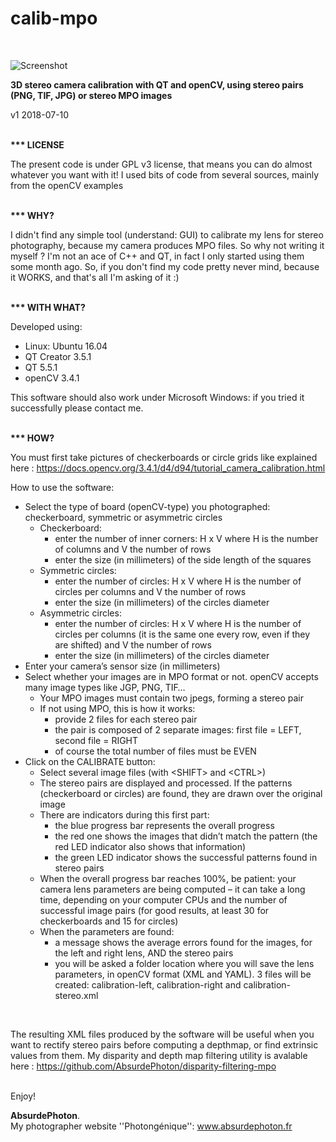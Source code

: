 # calib-mpo
<br/>

![Screenshot](AbsurdePhoton/calib-mpo/screenshot.jpg)
<br/>

<b>3D stereo camera calibration with QT and openCV, using stereo pairs (PNG, TIF, JPG) or stereo MPO images</b>
<br/>

v1 2018-07-10
<br/>
<br/>

<b>*** LICENSE</b>
<br/>

The present code is under GPL v3 license, that means you can do almost whatever you want
with it!
I used bits of code from several sources, mainly from the openCV examples
<br/>
<br/>

<b>*** WHY?</b>
<br/>

I didn't find any simple tool (understand: GUI) to calibrate my lens for stereo photography, because my camera produces MPO files. So why not writing it myself ?
I'm not an ace of C++ and QT, in fact I only started using them some month ago. So, if you don't find my code pretty never mind, because it WORKS, and that's all I'm asking of it :)
<br/>
<br/>

<b>*** WITH WHAT?</b>
<br/>

Developed using:
<ul>
	<li/>
Linux: Ubuntu
	16.04
	<li/>
QT Creator
	3.5.1
	<li/>
QT 5.5.1
	<li/>
openCV 3.4.1
</ul>

This software should also work under Microsoft Windows: if you tried it successfully please contact me.
<br/>
<br/>

<b>*** HOW?</b>
<br/>

 You must first take pictures of checkerboards or circle grids like explained here : https://docs.opencv.org/3.4.1/d4/d94/tutorial_camera_calibration.html
<br/>

How to use the software:
<ul>
	<li/>
Select the type of board (openCV-type) you photographed: checkerboard, symmetric or asymmetric circles
	<ul>
		<li/>
Checkerboard:
		<ul>
			<li/>
enter the number of inner corners: H x V where H  is the number of columns	and V the number of rows
			<li/>
enter the size (in millimeters) of the side length of the squares
		</ul>
		<li/>
Symmetric circles:
		<ul>
			<li/>
enter the number of circles: H x V where H  is the number of circles per columns and V the number of rows
			<li/>
enter the size (in millimeters) of the circles diameter
		</ul>
		<li/>
Asymmetric circles:
		<ul>
			<li/>
enter the number of circles: H x V where H  is the number of circles per columns (it is the same one every row, even if they are shifted) and V the number of rows
			<li/>
enter the size (in millimeters) of the circles diameter
		</ul>
	</ul>
	<li/>
Enter your camera’s sensor size (in millimeters)
	<li/>
Select whether your images are in MPO format or not. openCV accepts many image types like JGP, PNG, TIF…
	<ul>
		<li/>
Your MPO images must contain two jpegs, forming a stereo pair
		<li/>
If not using MPO, this is how it works:
		<ul>
			<li/>
provide 2 files for each stereo pair
			<li/>
the pair is composed of 2 separate images: first file = LEFT, second file = RIGHT
			<li/>
of course the total number of files must be EVEN
		</ul>
	</ul>
	<li/>
Click on the CALIBRATE button:
	<ul>
		<li/>
Select several image files (with  &lt;SHIFT&gt; and &lt;CTRL&gt;)
		<li/>
The stereo pairs are displayed and processed. If the patterns (checkerboard or circles) are found, they are drawn over the original image
		<li/>
 There are indicators during this first part: 
		<ul>
			<li/>
the blue progress bar represents the overall progress
			<li/>
the red one shows the images that didn’t match the pattern (the red LED indicator also shows that information)
			<li/>
the green LED indicator shows the successful patterns found in stereo pairs
		</ul>
		<li/>
When the overall progress bar reaches 100%, be patient: your camera lens parameters are being computed – it can take a long time, depending on your computer CPUs and the number of successful image pairs (for good results, at least 30 for checkerboards and 15 for circles)
		<li/>
When the parameters are found:
		<ul>
			<li/>
a message shows the average errors found for the images, for the left and right lens, AND the stereo pairs
			<li/>
you will be asked a folder location where you will save the lens parameters, in openCV format (XML and YAML). 3 files will be created: calibration-left, calibration-right and calibration-stereo.xml
		</ul>
	</ul>
</ul>
<br/>

The resulting XML files produced by the software will be useful when you want to rectify stereo pairs before computing a depthmap, or find extrinsic values from them. My disparity and depth map filtering utility is avalable here : https://github.com/AbsurdePhoton/disparity-filtering-mpo
<br/>
<br/>

Enjoy!
<br/>

<b>AbsurdePhoton</b>.
<br/>
My photographer website ''Photongénique'': www.absurdephoton.fr
